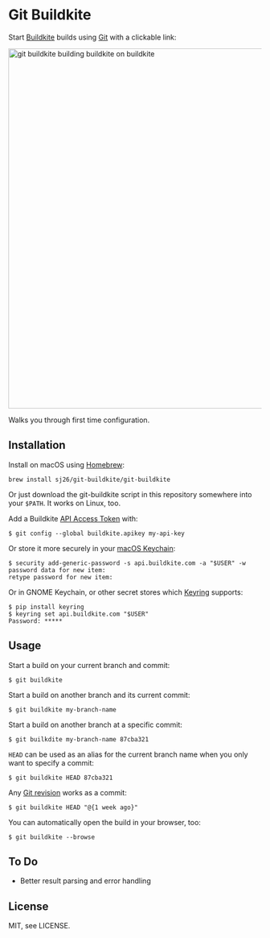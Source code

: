 # Git Buildkite

Start [Buildkite](https://buildkite.com) builds using [Git](https://git-scm.com) with a clickable link:

<img width="715" alt="git buildkite building buildkite on buildkite" src="https://user-images.githubusercontent.com/14028/28461425-e3fd347a-6e59-11e7-9672-755e0c4a54b5.png">

Walks you through first time configuration.

## Installation

Install on macOS using [Homebrew](https://brew.sh/):

```
brew install sj26/git-buildkite/git-buildkite
```

Or just download the git-buildkite script in this repository somewhere into your `$PATH`. It works on Linux, too.

Add a Buildkite [API Access Token](https://buildkite.com/user/api-access-tokens) with:

```
$ git config --global buildkite.apikey my-api-key
```

Or store it more securely in your [macOS Keychain](https://developer.apple.com/legacy/library/documentation/Darwin/Reference/ManPages/man1/security.1.html):

```
$ security add-generic-password -s api.buildkite.com -a "$USER" -w
password data for new item:
retype password for new item:
```

Or in GNOME Keychain, or other secret stores which [Keyring](https://pypi.python.org/pypi/keyring) supports:

```
$ pip install keyring
$ keyring set api.buildkite.com "$USER"
Password: *****
```

## Usage

Start a build on your current branch and commit:

```
$ git buildkite
```

Start a build on another branch and its current commit:

```
$ git buildkite my-branch-name
```

Start a build on another branch at a specific commit:

```
$ git builkdite my-branch-name 87cba321
```

`HEAD` can be used as an alias for the current branch name when you only want to specify a commit:

```
$ git buildkite HEAD 87cba321
```

Any [Git revision](https://git-scm.com/docs/gitrevisions) works as a commit:

```
$ git buildkite HEAD "@{1 week ago}"
```

You can automatically open the build in your browser, too:

```
$ git buildkite --browse
```

## To Do

 * Better result parsing and error handling

## License

MIT, see LICENSE.
